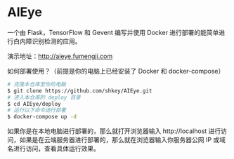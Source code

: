 # AIEye

一个由 Flask，TensorFlow 和 Gevent 编写并使用 Docker 进行部署的能简单进行白内障识别检测的应用。

演示地址：http://aieye.fumengji.com

如何部署使用？（前提是你的电脑上已经安装了 Docker 和 docker-compose）

```bash
# 克隆本仓库至你的电脑
$ git clone https://github.com/shkey/AIEye.git
# 进入本仓库的 deploy 目录
$ cd AIEye/deploy
# 运行以下命令进行部署
$ docker-compose up -d
```

如果你是在本地电脑进行部署的，那么就打开浏览器输入 http://localhost 进行访问，如果是在云端服务器进行部署的，那么就在浏览器输入你服务器公网 IP 或域名进行访问，查看具体运行效果。

